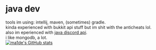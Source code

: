 # java dev
tools im using: intellij, maven, (sometimes) gradle. <br/>
kinda experienced with bukkit api stuff but im shit with the anticheats lol. <br/>
also im eperienced with [java discord api](https://github.com/DV8FromTheWorld/JDA).<br/> 
i like mongodb, a lot. <br/>
[![ma1de's GitHub stats](https://github-readme-stats.vercel.app/api?username=ma1de)](https://github.com/anuraghazra/github-readme-stats)

